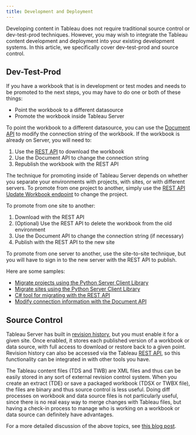```yaml
---
title: Development and Deployment
---
```


Developing content in Tableau does not require traditional source control or dev-test-prod techniques. However, you may wish to integrate the Tableau content development and deployment into your existing development systems. In this article, we specifically cover dev-test-prod and source control.

## Dev-Test-Prod

If you have a workbook that is in development or test modes and needs to be promoted to the next steps, you may have to do one or both of these things:

* Point the workbook to a different datasource
* Promote the workbook inside Tableau Server

To point the workbook to a different datasource, you can use the [Document API](https://github.com/tableau/document-api-python) to modify the connection string of the workbook. If the workbook is already on Server, you will need to:

1. Use the [REST API](./03_server_management_and_restapi.md) to download the workbook
1. Use the Document API to change the connection string
1. Republish the workbook with the REST API

The technique for promoting inside of Tableau Server depends on whether you separate your environments with projects, with sites, or with different servers.
To promote from one project to another, simply use the [REST API Update Workbook endpoint](http://onlinehelp.tableau.com/current/api/rest_api/en-us/help.htm#REST/rest_api_ref.htm#Update_Workbook%3FTocPath%3DAPI%2520Reference%7C_____87) to change the project.

To promote from one site to another:

1. Download with the REST API
1. (Optional) Use the REST API to delete the workbook from the old environment
1. Use the Document API to change the connection string (if necessary)
1. Publish with the REST API to the new site

To promote from one server to another, use the site-to-site technique, but you will have to sign in to the new server with the REST API to publish.

Here are some samples:

* [Migrate projects using the Python Server Client Library](https://github.com/tableau/server-client-python/blob/master/samples/move_workbook_projects.py)
* [Migrate sites using the Python Server Client Library](https://github.com/tableau/server-client-python/blob/master/samples/move_workbook_sites.py)
* [C# tool for migrating with the REST API](https://github.com/tableau/TabMigrate)
* [Modify connection information with the Document API](https://github.com/tableau/document-api-python/blob/master/samples/replicate-workbook/replicate_workbook.py)

## Source Control

Tableau Server has built in [revision history](https://onlinehelp.tableau.com/current/server/en-us/revision_history_maintain.htm), but you must enable it for a given site. Once enabled, it stores each published version of a workbook or data source, with full access to download or restore back to a given point. Revision history can also be accessed via the Tableau [REST API](https://onlinehelp.tableau.com/current/api/rest_api/en-us/help.htm#REST/rest_api_ref.htm#Get_Workbook_Revisions%3FTocPath%3DAPI%2520Reference%7C_____42), so this functionality can be integrated in with other tools you have.

The Tableau content files (TDS and TWB) are XML files and thus can be easily stored in any sort of external revision control system. When you create an extract (TDE) or save a packaged workbook (TDSX or TWBX file), the files are binary and thus source control is less useful. Doing diff processes on workbook and data source files is not particularly useful, since there is no real easy way to merge changes with Tableau files, but having a check-in process to manage who is working on a workbook or data source can definitely have advantages.

For a more detailed discussion of the above topics, see [this blog post](https://tableauandbehold.com/2017/03/07/developing-and-deploying-tableau-content/).

